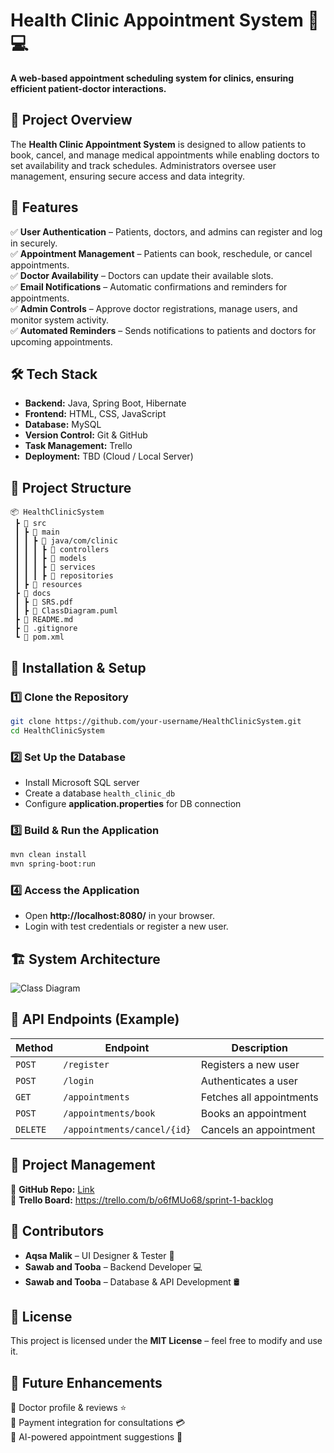 # **Health Clinic Appointment System** 🏥💻  
**A web-based appointment scheduling system for clinics, ensuring efficient patient-doctor interactions.**  

## 📌 **Project Overview**  
The **Health Clinic Appointment System** is designed to allow patients to book, cancel, and manage medical appointments while enabling doctors to set availability and track schedules. Administrators oversee user management, ensuring secure access and data integrity.  

## 🚀 **Features**  
✅ **User Authentication** – Patients, doctors, and admins can register and log in securely.  
✅ **Appointment Management** – Patients can book, reschedule, or cancel appointments.  
✅ **Doctor Availability** – Doctors can update their available slots.  
✅ **Email Notifications** – Automatic confirmations and reminders for appointments.  
✅ **Admin Controls** – Approve doctor registrations, manage users, and monitor system activity.  
✅ **Automated Reminders** – Sends notifications to patients and doctors for upcoming appointments.  

## 🛠 **Tech Stack**  
- **Backend:** Java, Spring Boot, Hibernate  
- **Frontend:** HTML, CSS, JavaScript  
- **Database:** MySQL  
- **Version Control:** Git & GitHub  
- **Task Management:** Trello  
- **Deployment:** TBD (Cloud / Local Server)  

## 📂 **Project Structure**  
```
📦 HealthClinicSystem  
 ┣ 📂 src  
 ┃ ┣ 📂 main  
 ┃ ┃ ┣ 📂 java/com/clinic  
 ┃ ┃ ┃ ┣ 📂 controllers  
 ┃ ┃ ┃ ┣ 📂 models  
 ┃ ┃ ┃ ┣ 📂 services  
 ┃ ┃ ┃ ┣ 📂 repositories  
 ┃ ┣ 📂 resources  
 ┣ 📂 docs  
 ┃ ┣ 📄 SRS.pdf  
 ┃ ┣ 📄 ClassDiagram.puml  
 ┣ 📄 README.md  
 ┣ 📄 .gitignore  
 ┗ 📄 pom.xml  
```

## 🔧 **Installation & Setup**  
### **1️⃣ Clone the Repository**  
```bash
git clone https://github.com/your-username/HealthClinicSystem.git
cd HealthClinicSystem
```

### **2️⃣ Set Up the Database**  
- Install Microsoft SQL server
- Create a database `health_clinic_db`  
- Configure **application.properties** for DB connection  

### **3️⃣ Build & Run the Application**  
```bash
mvn clean install
mvn spring-boot:run
```

### **4️⃣ Access the Application**  
- Open **http://localhost:8080/** in your browser.  
- Login with test credentials or register a new user.  

## 🏗 **System Architecture**  
![Class Diagram](docs/ClassDiagram.png)  

## 📜 **API Endpoints (Example)**  
| Method | Endpoint | Description |  
|--------|---------|-------------|  
| `POST` | `/register` | Registers a new user |  
| `POST` | `/login` | Authenticates a user |  
| `GET` | `/appointments` | Fetches all appointments |  
| `POST` | `/appointments/book` | Books an appointment |  
| `DELETE` | `/appointments/cancel/{id}` | Cancels an appointment |  

## 📌 **Project Management**  
🔹 **GitHub Repo:** [Link](https://github.com/i221158/HealthClinicSystem)  
🔹 **Trello Board:** https://trello.com/b/o6fMUo68/sprint-1-backlog

## 👥 **Contributors**  
- **Aqsa Malik** – UI Designer & Tester 🎨  
- **Sawab and Tooba** – Backend Developer 💻  
- **Sawab and Tooba** – Database & API Development 🛢  

## 📜 **License**  
This project is licensed under the **MIT License** – feel free to modify and use it.  

## 🎯 **Future Enhancements**  
🔹 Doctor profile & reviews ⭐  
🔹 Payment integration for consultations 💳  
🔹 AI-powered appointment suggestions 🤖  
